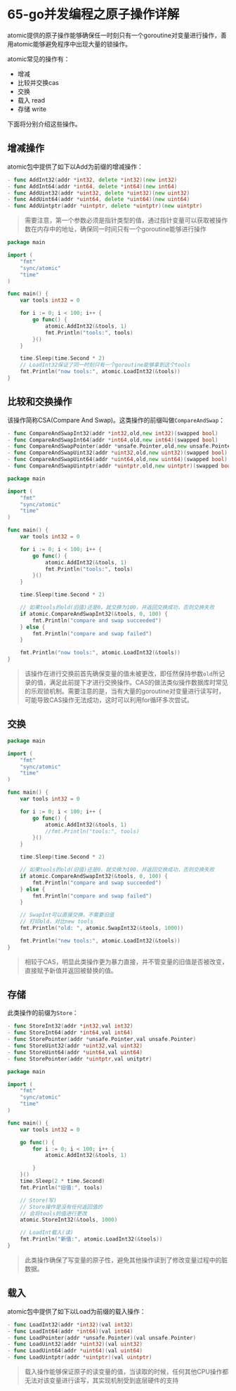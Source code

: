 # 65-go并发编程之原子操作详解
atomic提供的原子操作能够确保任一时刻只有一个goroutine对变量进行操作，善用atomic能够避免程序中出现大量的锁操作。

atomic常见的操作有：
* 增减
* 比较并交换cas
* 交换
* 载入 read
* 存储 write

下面将分别介绍这些操作。

## 增减操作
atomic包中提供了如下以Add为前缀的增减操作：
```go
- func AddInt32(addr *int32, delete *int32)(new int32)
- func AddInt64(addr *int64, delete *int64)(new int64)
- func AddUint32(addr *uint32, delete *uint32)(new uint32)
- func AddUint64(addr *uint64, delete *uint64)(new uint64)
- func AddUintptr(addr *uintptr, delete *uintptr)(new uintptr)
```
> 需要注意，第一个参数必须是指针类型的值，通过指针变量可以获取被操作数在内存中的地址，确保同一时间只有一个goroutine能够进行操作

```go
package main

import (
    "fmt"
    "sync/atomic"
    "time"
)

func main() {
    var tools int32 = 0

    for i := 0; i < 100; i++ {
        go func() {
            atomic.AddInt32(&tools, 1)
            fmt.Println("tools:", tools)
        }()
    }

    time.Sleep(time.Second * 2)
    // LoadInt32保证了同一时刻只有一个goroutine能够拿到这个tools
    fmt.Println("now tools:", atomic.LoadInt32(&tools))
}
```

## 比较和交换操作
该操作简称CSA(Compare And Swap)。这类操作的前缀叫做`CompareAndSwap`：
```go
- func CompareAndSwapInt32(addr *int32,old,new int32)(swapped bool)
- func CompareAndSwapInt64(addr *int64,old,new int64)(swapped bool)
- func CompareAndSwapPointer(addr *unsafe.Pointer,old,new unsafe.Pointer)(swapped bool)
- func CompareAndSwapUint32(addr *uint32,old,new uint32)(swapped bool)
- func CompareAndSwapUint64(addr *uint64,old,new uint64)(swapped bool)
- func CompareAndSwapUintptr(addr *uintptr,old,new uintptr)(swapped bool)
```
```go
package main

import (
    "fmt"
    "sync/atomic"
    "time"
)

func main() {
    var tools int32 = 0

    for i := 0; i < 100; i++ {
        go func() {
            atomic.AddInt32(&tools, 1)
            fmt.Println("tools:", tools)
        }()
    }

    time.Sleep(time.Second * 2)

    // 如果tools的old(旧值)还是0，就交换为100，并返回交换成功，否则交换失败
    if atomic.CompareAndSwapInt32(&tools, 0, 100) {
        fmt.Println("compare and swap succeeded")
    } else {
        fmt.Println("compare and swap failed")
    }

    fmt.Println("now tools:", atomic.LoadInt32(&tools))
}
```
> 该操作在进行交换前首先确保变量的值未被更改，即任然保持参数`old`所记录的值，满足此前提下才进行交换操作。CAS的做法类似操作数据库时常见的乐观锁机制。需要注意的是，当有大量的goroutine对变量进行读写时，可能导致CAS操作无法成功，这时可以利用for循环多次尝试。

## 交换
```go
package main

import (
    "fmt"
    "sync/atomic"
    "time"
)

func main() {
    var tools int32 = 0

    for i := 0; i < 100; i++ {
        go func() {
            atomic.AddInt32(&tools, 1)
            //fmt.Println("tools:", tools)
        }()
    }

    time.Sleep(time.Second * 2)

    // 如果tools的old(旧值)还是0，就交换为100，并返回交换成功，否则交换失败
    if atomic.CompareAndSwapInt32(&tools, 0, 100) {
        fmt.Println("compare and swap succeeded")
    } else {
        fmt.Println("compare and swap failed")
    }

    // SwapInt可以直接交换，不需要旧值
    // 打印old，对比new tools
    fmt.Println("old: ", atomic.SwapInt32(&tools, 1000))

    fmt.Println("new tools:", atomic.LoadInt32(&tools))
}
```
> 相较于CAS，明显此类操作更为暴力直接，并不管变量的旧值是否被改变，直接赋予新值并返回被替换的值。

## 存储
此类操作的前缀为`Store`：
```go
- func StoreInt32(addr *int32,val int32)
- func StoreInt64(addr *int64,val int64)
- func StorePointer(addr *unsafe.Pointer,val unsafe.Pointer)
- func StoreUint32(addr *uint32,val uint32)
- func StoreUint64(addr *uint64,val uint64)
- func StorePointer(addr *uintptr,val unitptr)
```
```go
package main

import (
    "fmt"
    "sync/atomic"
    "time"
)

func main() {
    var tools int32 = 0

    go func() {
        for i := 0; i < 100; i++ {
            atomic.AddInt32(&tools, 1)

        }
    }()
    time.Sleep(2 * time.Second)
    fmt.Println("旧值:", tools)

    // Store(写)
    // Store操作是没有任何返回值的
    // 会将tools的值进行更改
    atomic.StoreInt32(&tools, 1000)

    // LoadInt载入(读)
    fmt.Println("新值:", atomic.LoadInt32(&tools))
}

```
> 此类操作确保了写变量的原子性，避免其他操作读到了修改变量过程中的脏数据。

## 载入
atomic包中提供了如下以Load为前缀的载入操作：
```go
- func LoadInt32(addr *int32)(val int32)
- func LoadInt64(addr *int64)(val int64)
- func LoadPointer(addr *unsafe.Pointer)(val unsafe.Pointer)
- func LoadUint32(addr *uint32)(val uint32)
- func LoadUint64(addr *uint64)(val uint64)
- func LoadUintptr(addr *uintptr)(val uintptr)
```
> 载入操作能够保证原子的读变量的值，当读取的时候，任何其他CPU操作都无法对该变量进行读写，其实现机制受到底层硬件的支持

